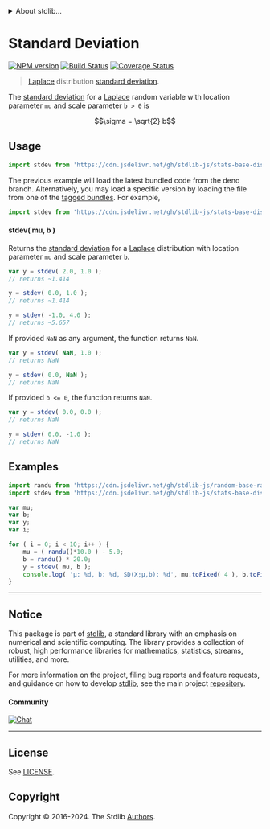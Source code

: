 <!--

@license Apache-2.0

Copyright (c) 2018 The Stdlib Authors.

Licensed under the Apache License, Version 2.0 (the "License");
you may not use this file except in compliance with the License.
You may obtain a copy of the License at

   http://www.apache.org/licenses/LICENSE-2.0

Unless required by applicable law or agreed to in writing, software
distributed under the License is distributed on an "AS IS" BASIS,
WITHOUT WARRANTIES OR CONDITIONS OF ANY KIND, either express or implied.
See the License for the specific language governing permissions and
limitations under the License.

-->


<details>
  <summary>
    About stdlib...
  </summary>
  <p>We believe in a future in which the web is a preferred environment for numerical computation. To help realize this future, we've built stdlib. stdlib is a standard library, with an emphasis on numerical and scientific computation, written in JavaScript (and C) for execution in browsers and in Node.js.</p>
  <p>The library is fully decomposable, being architected in such a way that you can swap out and mix and match APIs and functionality to cater to your exact preferences and use cases.</p>
  <p>When you use stdlib, you can be absolutely certain that you are using the most thorough, rigorous, well-written, studied, documented, tested, measured, and high-quality code out there.</p>
  <p>To join us in bringing numerical computing to the web, get started by checking us out on <a href="https://github.com/stdlib-js/stdlib">GitHub</a>, and please consider <a href="https://opencollective.com/stdlib">financially supporting stdlib</a>. We greatly appreciate your continued support!</p>
</details>

# Standard Deviation

[![NPM version][npm-image]][npm-url] [![Build Status][test-image]][test-url] [![Coverage Status][coverage-image]][coverage-url] <!-- [![dependencies][dependencies-image]][dependencies-url] -->

> [Laplace][laplace-distribution] distribution [standard deviation][standard-deviation].

<!-- Section to include introductory text. Make sure to keep an empty line after the intro `section` element and another before the `/section` close. -->

<section class="intro">

The [standard deviation][standard-deviation] for a [Laplace][laplace-distribution] random variable with location parameter `mu` and scale parameter `b > 0` is

<!-- <equation class="equation" label="eq:laplace_stdev" align="center" raw="\sigma = \sqrt{2} b" alt="Standard deviation for a Laplace distribution."> -->

```math
\sigma = \sqrt{2} b
```

<!-- <div class="equation" align="center" data-raw-text="\sigma = \sqrt{2} b" data-equation="eq:laplace_stdev">
    <img src="https://cdn.jsdelivr.net/gh/stdlib-js/stdlib@51534079fef45e990850102147e8945fb023d1d0/lib/node_modules/@stdlib/stats/base/dists/laplace/stdev/docs/img/equation_laplace_stdev.svg" alt="Standard deviation for a Laplace distribution.">
    <br>
</div> -->

<!-- </equation> -->

</section>

<!-- /.intro -->

<!-- Package usage documentation. -->



<section class="usage">

## Usage

```javascript
import stdev from 'https://cdn.jsdelivr.net/gh/stdlib-js/stats-base-dists-laplace-stdev@deno/mod.js';
```
The previous example will load the latest bundled code from the deno branch. Alternatively, you may load a specific version by loading the file from one of the [tagged bundles](https://github.com/stdlib-js/stats-base-dists-laplace-stdev/tags). For example,

```javascript
import stdev from 'https://cdn.jsdelivr.net/gh/stdlib-js/stats-base-dists-laplace-stdev@v0.2.0-deno/mod.js';
```

#### stdev( mu, b )

Returns the [standard deviation][standard-deviation] for a [Laplace][laplace-distribution] distribution with location parameter `mu` and scale parameter `b`.

```javascript
var y = stdev( 2.0, 1.0 );
// returns ~1.414

y = stdev( 0.0, 1.0 );
// returns ~1.414

y = stdev( -1.0, 4.0 );
// returns ~5.657
```

If provided `NaN` as any argument, the function returns `NaN`.

```javascript
var y = stdev( NaN, 1.0 );
// returns NaN

y = stdev( 0.0, NaN );
// returns NaN
```

If provided `b <= 0`, the function returns `NaN`.

```javascript
var y = stdev( 0.0, 0.0 );
// returns NaN

y = stdev( 0.0, -1.0 );
// returns NaN
```

</section>

<!-- /.usage -->

<!-- Package usage notes. Make sure to keep an empty line after the `section` element and another before the `/section` close. -->

<section class="notes">

</section>

<!-- /.notes -->

<!-- Package usage examples. -->

<section class="examples">

## Examples

<!-- eslint no-undef: "error" -->

```javascript
import randu from 'https://cdn.jsdelivr.net/gh/stdlib-js/random-base-randu@deno/mod.js';
import stdev from 'https://cdn.jsdelivr.net/gh/stdlib-js/stats-base-dists-laplace-stdev@deno/mod.js';

var mu;
var b;
var y;
var i;

for ( i = 0; i < 10; i++ ) {
    mu = ( randu()*10.0 ) - 5.0;
    b = randu() * 20.0;
    y = stdev( mu, b );
    console.log( 'µ: %d, b: %d, SD(X;µ,b): %d', mu.toFixed( 4 ), b.toFixed( 4 ), y.toFixed( 4 ) );
}
```

</section>

<!-- /.examples -->

<!-- Section to include cited references. If references are included, add a horizontal rule *before* the section. Make sure to keep an empty line after the `section` element and another before the `/section` close. -->

<section class="references">

</section>

<!-- /.references -->

<!-- Section for related `stdlib` packages. Do not manually edit this section, as it is automatically populated. -->

<section class="related">

</section>

<!-- /.related -->

<!-- Section for all links. Make sure to keep an empty line after the `section` element and another before the `/section` close. -->


<section class="main-repo" >

* * *

## Notice

This package is part of [stdlib][stdlib], a standard library with an emphasis on numerical and scientific computing. The library provides a collection of robust, high performance libraries for mathematics, statistics, streams, utilities, and more.

For more information on the project, filing bug reports and feature requests, and guidance on how to develop [stdlib][stdlib], see the main project [repository][stdlib].

#### Community

[![Chat][chat-image]][chat-url]

---

## License

See [LICENSE][stdlib-license].


## Copyright

Copyright &copy; 2016-2024. The Stdlib [Authors][stdlib-authors].

</section>

<!-- /.stdlib -->

<!-- Section for all links. Make sure to keep an empty line after the `section` element and another before the `/section` close. -->

<section class="links">

[npm-image]: http://img.shields.io/npm/v/@stdlib/stats-base-dists-laplace-stdev.svg
[npm-url]: https://npmjs.org/package/@stdlib/stats-base-dists-laplace-stdev

[test-image]: https://github.com/stdlib-js/stats-base-dists-laplace-stdev/actions/workflows/test.yml/badge.svg?branch=v0.2.0
[test-url]: https://github.com/stdlib-js/stats-base-dists-laplace-stdev/actions/workflows/test.yml?query=branch:v0.2.0

[coverage-image]: https://img.shields.io/codecov/c/github/stdlib-js/stats-base-dists-laplace-stdev/main.svg
[coverage-url]: https://codecov.io/github/stdlib-js/stats-base-dists-laplace-stdev?branch=main

<!--

[dependencies-image]: https://img.shields.io/david/stdlib-js/stats-base-dists-laplace-stdev.svg
[dependencies-url]: https://david-dm.org/stdlib-js/stats-base-dists-laplace-stdev/main

-->

[chat-image]: https://img.shields.io/gitter/room/stdlib-js/stdlib.svg
[chat-url]: https://app.gitter.im/#/room/#stdlib-js_stdlib:gitter.im

[stdlib]: https://github.com/stdlib-js/stdlib

[stdlib-authors]: https://github.com/stdlib-js/stdlib/graphs/contributors

[umd]: https://github.com/umdjs/umd
[es-module]: https://developer.mozilla.org/en-US/docs/Web/JavaScript/Guide/Modules

[deno-url]: https://github.com/stdlib-js/stats-base-dists-laplace-stdev/tree/deno
[deno-readme]: https://github.com/stdlib-js/stats-base-dists-laplace-stdev/blob/deno/README.md
[umd-url]: https://github.com/stdlib-js/stats-base-dists-laplace-stdev/tree/umd
[umd-readme]: https://github.com/stdlib-js/stats-base-dists-laplace-stdev/blob/umd/README.md
[esm-url]: https://github.com/stdlib-js/stats-base-dists-laplace-stdev/tree/esm
[esm-readme]: https://github.com/stdlib-js/stats-base-dists-laplace-stdev/blob/esm/README.md
[branches-url]: https://github.com/stdlib-js/stats-base-dists-laplace-stdev/blob/main/branches.md

[stdlib-license]: https://raw.githubusercontent.com/stdlib-js/stats-base-dists-laplace-stdev/main/LICENSE

[laplace-distribution]: https://en.wikipedia.org/wiki/Laplace_distribution

[standard-deviation]: https://en.wikipedia.org/wiki/Standard_deviation

</section>

<!-- /.links -->
